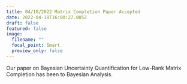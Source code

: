 ```yaml
---
title: 04/18/2022 Matrix Completion Paper Accepted
date: 2022-04-18T16:00:27.085Z
draft: false
featured: false
image:
  filename: ""
  focal_point: Smart
  preview_only: false
---
```

Our paper on Bayesian Uncertainty Quantification for Low-Rank Matrix Completion has been to Bayesian Analysis.